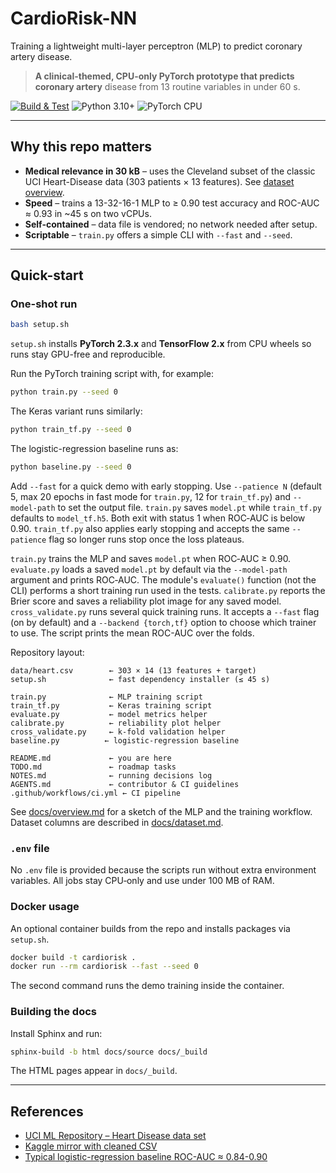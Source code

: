 <!-- markdownlint-disable MD013 -->
# CardioRisk-NN

Training a lightweight multi-layer perceptron (MLP) to predict coronary artery
disease.

> **A clinical-themed, CPU-only PyTorch prototype that predicts coronary artery**
> disease from 13 routine variables in under 60 s.

[![Build & Test][ci-badge]][ci-link]
![Python 3.10+](https://img.shields.io/badge/python-3.10%2B-blue)
![PyTorch CPU](https://img.shields.io/badge/PyTorch-2.3%20CPU-lightgrey)

---

## Why this repo matters

* **Medical relevance in 30 kB** – uses the Cleveland subset of the classic UCI
  Heart-Disease data (303 patients × 13 features). See [dataset overview](docs/dataset.md).
* **Speed** – trains a 13-32-16-1 MLP to ≥ 0.90 test accuracy and ROC-AUC ≈
  0.93 in ~45 s on two vCPUs.
* **Self-contained** – data file is vendored; no network needed after setup.
* **Scriptable** – `train.py` offers a simple CLI with `--fast` and `--seed`.

---

## Quick-start

### One-shot run

```bash
bash setup.sh
```

`setup.sh` installs **PyTorch 2.3.x** and **TensorFlow 2.x** from CPU wheels so
runs stay GPU-free and reproducible.

Run the PyTorch training script with, for example:

```bash
python train.py --seed 0
```

The Keras variant runs similarly:

```bash
python train_tf.py --seed 0
```

The logistic-regression baseline runs as:

```bash
python baseline.py --seed 0
```

Add `--fast` for a quick demo with early stopping. Use `--patience N` (default
5, max 20 epochs in fast mode for `train.py`, 12 for `train_tf.py`) and
`--model-path` to set the output file.
`train.py` saves `model.pt` while `train_tf.py` defaults to `model_tf.h5`. Both
exit with status 1 when ROC‑AUC is below 0.90.
`train_tf.py` also applies early stopping and accepts the same `--patience`
flag so longer runs stop once the loss plateaus.

`train.py` trains the MLP and saves `model.pt` when ROC‑AUC ≥ 0.90.
`evaluate.py` loads a saved `model.pt` by default via the `--model-path`
argument and prints ROC‑AUC. The module's `evaluate()` function (not the CLI)
performs a short training run used in the tests.
`calibrate.py` reports the Brier score and saves a reliability plot image for
any saved model.
`cross_validate.py` runs several quick training runs. It accepts a `--fast`
flag (on by default) and a `--backend {torch,tf}` option to choose which trainer
to use. The script prints the mean ROC-AUC over the folds.

Repository layout:

```text
data/heart.csv        ← 303 × 14 (13 features + target)
setup.sh              ← fast dependency installer (≤ 45 s)

train.py              ← MLP training script
train_tf.py           ← Keras training script
evaluate.py           ← model metrics helper
calibrate.py          ← reliability plot helper
cross_validate.py     ← k-fold validation helper
baseline.py          ← logistic-regression baseline

README.md             ← you are here
TODO.md               ← roadmap tasks
NOTES.md              ← running decisions log
AGENTS.md             ← contributor & CI guidelines
.github/workflows/ci.yml ← CI pipeline
```

See [docs/overview.md](docs/overview.md) for a sketch of the MLP and
the training workflow. Dataset columns are described in [docs/dataset.md](docs/dataset.md).

### `.env` file

No `.env` file is provided because the scripts run without extra
environment variables. All jobs stay CPU‑only and use under 100 MB of RAM.

### Docker usage

An optional container builds from the repo and installs packages via
`setup.sh`.

```bash
docker build -t cardiorisk .
docker run --rm cardiorisk --fast --seed 0
```

The second command runs the demo training inside the container.

### Building the docs

Install Sphinx and run:

```bash
sphinx-build -b html docs/source docs/_build
```

The HTML pages appear in `docs/_build`.

---

## References

* [UCI ML Repository – Heart Disease data set](https://archive.ics.uci.edu)
* [Kaggle mirror with cleaned CSV](https://kaggle.com)
* [Typical logistic-regression baseline ROC-AUC ≈ 0.84-0.90](
  https://www.ncbi.nlm.nih.gov/pmc/)

[ci-badge]:
  https://img.shields.io/github/actions/workflow/status/example/CardioRisk-NN/ci.yml?branch=main
[ci-link]: https://github.com/example
